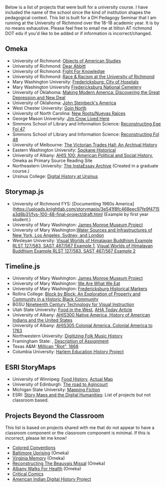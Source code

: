 
Below is a list of projects that were built for a university course. I have included the name of the school since the kind of institution shapes the pedagogical context.  This list is built for a DH Pedagogy Seminar that I am running at the University of Richmond over the 18-18 academic year. It is by no means exhaustive. Please feel free to email me at ltilton AT richmond DOT edu if you'd like to be added or if information is incorrect/changed.

## Omeka
- University of Richmond: [Objects of American Studies](http://objectsofamst.omeka.net/) 
- University of Richmond: [Dear Abbitt](http://abbitt.richmond.edu) 
- University of Richmond: [Fight For Knowledge](http://fightforknowledge.richmond.edu/items/browse) 
- University of Richmond: [Race & Racism at the University of Richmond](https://memory.richmond.edu/) 
- Mary Washington University: [Fredericksburg: City of Hosptals](http://projects.umwhistory.org/cwh/) 
- Mary Washington University [Fredericksburg National Cemetery](http://fnc.umwhistory.org/)
-  University of Oklahoma: [Making Modern America: Discovering the Great Depression and New Deal](http://newdeal.oucreate.com/)
- University of Oklahoma: [John Steinbeck's America](http://steinbeck.oucreate.com/)
- West Chester University: [Goin North](https://goinnorth.org/) 
- University of North Carolina: [New Roots/Nuevas Raíces](https://newroots.lib.unc.edu/) 
- George Mason University: [Jim Crow Lived Here](http://jimcrowlivedhere.org/)
- Simmons School of Library and Information Science: [Reconstructing Ege Fol 47](https://lis464.omeka.net/exhibits/show/about-this-project)
- Simmons School of Library and Information Science: [Reconstructing  Fol 48](https://fol48.omeka.net/)
- University of Melbourne: [The Victorian Trades Hall: An Archival History](https://bpeddlesdenweds2.omeka.net/)
- Eastern Washington University: [Spokane Historical](http://www.spokanehistorical.org/about/)
- University of Albany: [AHIS 100: American Political and Social History](http://maevekane.net/ahis100/), Omeka as Primary Source Reading Site
- Northeastern University: [The InstaEssay Archive](http://instaessayarchive.org/about) (Created in a graduate course.)
- Ursinus College: [Digital History at Ursinus](http://omeka.ursinus.edu/exhibits)


## Storymap.js 
- University of Richmond FYS: [Documenting 1960s America](https://uploads.knightlab.com/storymapjs/3e541f8fc468eec97fe9f4715a3d8b31/fys-100-48-final-project/draft.html (Example by first year student.)
- University of Mary Washington: [James Monroe Museum Project](http://jamesmonroe.umwhistory.org/monroeslife/storymap/)
- University of Mary Washington:[Water Sources and Infrastructures of New York, Los Angeles, Sydney, and London
](https://umw.maps.arcgis.com/apps/MapSeries/index.html?appid=e26d81da89294e2ba9111655335bb163)
- Wesleyan University: [Visual Worlds of Himalayan Buddhism Example RLST 127/583, SAST 467/567 Example 1](https://uploads.knightlab.com/storymapjs/c3664ff4fb8971c269fa2d54e6eb1dab/chapters-4-6-bok/index.html), [Visual Worlds of Himalayan Buddhism Example RLST 127/583, SAST 467/567 Example 2](https://uploads.knightlab.com/storymapjs/c3664ff4fb8971c269fa2d54e6eb1dab/prakash-panel-story-map/index.html)


##  Timeline.js
- University of Mary Washington: [James Monroe Museum Project](
http://jamesmonroe.umwhistory.org/monroeslife/timeline-of-james-monroes-life/)
- University of Mary Washington: [We Are What We Eat](https://americanfood.krystynmoon.org/timelines/)
- University of Mary Washington: [Fredericksburg Historical Markers](http://fhm.umwhistory.org/timeline/)
- Rollins College: [Block by Block: An Exploration of Property and Community in a Historic Black Community](http://social.rollins.edu/wpsites/block/)
- BGSU [Nineteenth Century Technology for Visual Instruction](https://digitalgallery.bgsu.edu/student/exhibits/show/literacy/visualinstruction)
- Utah State University: [Food in the West](https://cdn.knightlab.com/libs/timeline3/latest/embed/index.html?source=1VZf9cgi9meL-EUVT8v2lvT4p6PUazAtnJSb9clO0ZpQ&font=Default&lang=en&initial_zoom=2&height=650), [AHA Today Article](https://www.historians.org/publications-and-directories/perspectives-on-history/march-2018/food-in-the-west-using-timelinejs-in-the-classroom)
- University of Albany: [AHIS300 Native America, History of American Indians and the United States](http://maevekane.net/ahis300-slides/)
- University of Albany: [AHIS305 Colonial America, Colonial America to 1763](http://maevekane.net/ahis305-colonial/)
- Northwestern University: [Digitizing Folk Music History](http://www.michaeljkramer.net/line-dancing/)
- Framingham State: [](https://cdn.knightlab.com/libs/timeline3/latest/embed/index.html?source=1YXTMvU_NtMcWvr2WrYyzCHOA5wU9MM018UthwEVSAFg&font=Default&lang=en&initial_zoom=2&height=650), [Description of Assignment](https://josephadelman.com/teaching/fsu/hstw301/assignments/timeline-project/)
- Texas A&M: [Millican "Riot", 1868](https://millican.omeka.net/about)
- Columbia University: [Harlem Education History Project](http://educatingharlem.cdrs.columbia.edu/omeka/)

## ESRI StoryMaps
- University of Winnipeg: [Food History](https://www.manitobafoodhistory.ca/maps-archive), [Actual Map](https://www.manitobafoodhistory.ca/icelandiccanadian-food-in-manitoba)
- University of Edinburgh: [The road to Agincourt](https://edinuniv.maps.arcgis.com/apps/Cascade/index.html?appid=2a5058d182fc47dc833e1b803cd2bf04)
- Michigan State University: [Mapping Fiction](https://www.arcgis.com/apps/MapJournal/index.html?appid=b5485f28143c411682e8277cc2d25b1c)
- ESRI: [Story Maps and the Digital Humanities](https://www.esri.com/arcgis-blog/products/story-maps/sharing-collaboration/story-maps-and-the-digital-humanities/): List of projects but not classroom based. 

## Projects Beyond the Classroom
This list is based on projects shared with me that do not appear to have a classroom component or the classroom component is minimal. If this is incorrect, please let me know!
- [Colored Conventions](http://coloredconventions.org/conventions) 
- [Baltimore Uprising](http://baltimoreuprising2015.org/)  (Omeka)
- [Virginia Memory](http://www.virginiamemory.com/)  (Omeka)
- [Reconstructing The Beauvais Missal](https://brokenbooks2.omeka.net/) (Omeka)
- [Albany Walks For Health](http://www.albanywalksforhealth.com/) (Omeka)
- [Critical Comics](http://courses.dh.msu.domains/al340s17/)
- [American Indian Digital History Project](http://aidhp.com/)
